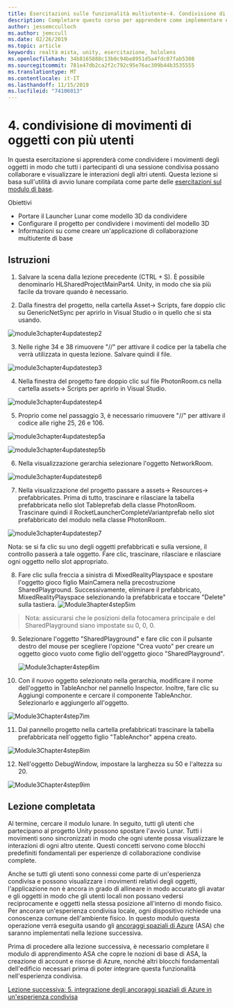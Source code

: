 ```yaml
---
title: Esercitazioni sulle funzionalità multiutente-4. Condivisione di movimenti di oggetti con più utenti
description: Completare questo corso per apprendere come implementare esperienze condivise multiutente all'interno di un'applicazione HoloLens 2.
author: jessemcculloch
ms.author: jemccull
ms.date: 02/26/2019
ms.topic: article
keywords: realtà mista, unity, esercitazione, hololens
ms.openlocfilehash: 34b8165888c13b0c94be8951d5a4fdc07fab5308
ms.sourcegitcommit: 781e47db2ca2f2c792c95e76ac309b44b3535555
ms.translationtype: MT
ms.contentlocale: it-IT
ms.lasthandoff: 11/15/2019
ms.locfileid: "74106013"
---
```

# <a name="4-sharing-object-movements-with-multiple-users"></a>4. condivisione di movimenti di oggetti con più utenti

In questa esercitazione si apprenderà come condividere i movimenti degli oggetti in modo che tutti i partecipanti di una sessione condivisa possano collaborare e visualizzare le interazioni degli altri utenti. Questa lezione si basa sull'utilità di avvio lunare compilata come parte delle [esercitazioni sul modulo di base](mrlearning-base.md).

Obiettivi

- Portare il Launcher Lunar come modello 3D da condividere
- Configurare il progetto per condividere i movimenti del modello 3D
- Informazioni su come creare un'applicazione di collaborazione multiutente di base

## <a name="instructions"></a>Istruzioni


1. Salvare la scena dalla lezione precedente (CTRL + S). È possibile denominarlo HLSharedProjectMainPart4. Unity, in modo che sia più facile da trovare quando è necessario.

2. Dalla finestra del progetto, nella cartella Asset-> Scripts, fare doppio clic su GenericNetSync per aprirlo in Visual Studio o in quello che si sta usando.  

![module3chapter4updatestep2](images/module3chapter4updatestep2.png)

3. Nelle righe 34 e 38 rimuovere "//" per attivare il codice per la tabella che verrà utilizzata in questa lezione. Salvare quindi il file. 

![module3chapter4updatestep3](images/module3chapter4updatestep3.png)

4. Nella finestra del progetto fare doppio clic sul file PhotonRoom.cs nella cartella assets-> Scripts per aprirlo in Visual Studio. 

![module3chapter4updatestep4](images/module3chapter4updatestep4.png)

5. Proprio come nel passaggio 3, è necessario rimuovere "//" per attivare il codice alle righe 25, 26 e 106.

![module3chapter4updatestep5a](images/module3chapter4updatestep5a.png) 

![module3chapter4updatestep5b](images/module3chapter4updatestep5b.png)

6. Nella visualizzazione gerarchia selezionare l'oggetto NetworkRoom.

![module3chapter4updatestep6](images/module3chapter4updatestep6.png)

7. Nella visualizzazione del progetto passare a assets-> Resources-> prefabbricates. Prima di tutto, trascinare e rilasciare la tabella prefabbricata nello slot Tableprefab della classe PhotonRoom. Trascinare quindi il RocketLauncherCompleteVariantprefab nello slot prefabbricato del modulo nella classe PhotonRoom.

![module3chapter4updatestep7](images/module3chapter4updatestep7.png)

Nota: se si fa clic su uno degli oggetti prefabbricati e sulla versione, il controllo passerà a tale oggetto. Fare clic, trascinare, rilasciare e rilasciare ogni oggetto nello slot appropriato.

8. Fare clic sulla freccia a sinistra di MixedRealityPlayspace e spostare l'oggetto gioco figlio MainCamera nella precostruzione SharedPlayground. Successivamente, eliminare il prefabbricato, MixedRealityPlayspace selezionando la prefabbricata e toccare "Delete" sulla tastiera.
![Module3hapter4step5im](images/module3chapter4step5im.PNG)

>Nota: assicurarsi che le posizioni della fotocamera principale e del SharedPlayground siano impostate su 0, 0, 0.
>

9. Selezionare l'oggetto "SharedPlayground" e fare clic con il pulsante destro del mouse per scegliere l'opzione "Crea vuoto" per creare un oggetto gioco vuoto come figlio dell'oggetto gioco "SharedPlayground".

   ![Module3chapter4step6im](images/module3chapter4step6im.PNG)

10. Con il nuovo oggetto selezionato nella gerarchia, modificare il nome dell'oggetto in TableAnchor nel pannello Inspector. Inoltre, fare clic su Aggiungi componente e cercare il componente TableAnchor. Selezionarlo e aggiungerlo all'oggetto. 

![Module3Chapter4step7im](images/module3chapter4step7im.PNG)

11. Dal pannello progetto nella cartella prefabbricati trascinare la tabella prefabbricata nell'oggetto figlio "TableAnchor" appena creato.

![Module3Chapter4step8im](images/module3chapter4step8im.PNG)

12. Nell'oggetto DebugWindow, impostare la larghezza su 50 e l'altezza su 20.

![Module3Chapter4step9im](images/module3chapter4step11im.PNG)

## <a name="congratulations"></a>Lezione completata


Al termine, cercare il modulo lunare. In seguito, tutti gli utenti che partecipano al progetto Unity possono spostare l'avvio Lunar.  Tutti i movimenti sono sincronizzati in modo che ogni utente possa visualizzare le interazioni di ogni altro utente. Questi concetti servono come blocchi predefiniti fondamentali per esperienze di collaborazione condivise complete. 

Anche se tutti gli utenti sono connessi come parte di un'esperienza condivisa e possono visualizzare i movimenti relativi degli oggetti, l'applicazione non è ancora in grado di allineare in modo accurato gli avatar e gli oggetti in modo che gli utenti locali non possano vedersi reciprocamente e oggetti nella stessa posizione all'interno di mondo fisico. Per ancorare un'esperienza condivisa locale, ogni dispositivo richiede una conoscenza comune dell'ambiente fisico. In questo modulo questa operazione verrà eseguita usando gli [ancoraggi spaziali di Azure](<https://azure.microsoft.com//services/spatial-anchors/>) (ASA) che saranno implementati nella lezione successiva.

Prima di procedere alla lezione successiva, è necessario completare il modulo di apprendimento ASA che copre le nozioni di base di ASA, la creazione di account e risorse di Azure, nonché altri blocchi fondamentali dell'edificio necessari prima di poter integrare questa funzionalità nell'esperienza condivisa.

[Lezione successiva: 5. integrazione degli ancoraggi spaziali di Azure in un'esperienza condivisa](mrlearning-sharing(photon)-ch5.md)

